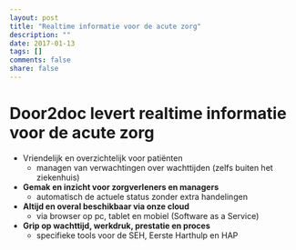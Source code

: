 ```yaml
---
layout: post
title: "Realtime informatie voor de acute zorg"
description: ""
date: 2017-01-13
tags: []
comments: false
share: false
---
```


# Door2doc levert realtime informatie voor de acute zorg

* Vriendelijk en overzichtelijk voor patiënten
  * managen van verwachtingen over wachttijden (zelfs buiten het ziekenhuis)
* **Gemak en inzicht voor zorgverleners en managers**
  * automatisch de actuele status zonder extra handelingen
* **Altijd en overal beschikbaar via onze cloud**
  * via browser op pc, tablet en mobiel (Software as a Service)
* **Grip op wachttijd, werkdruk, prestatie en proces**
  * specifieke tools voor de SEH, Eerste Harthulp en HAP

